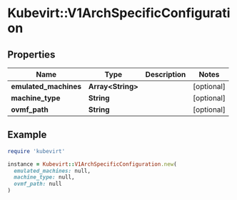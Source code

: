 # Kubevirt::V1ArchSpecificConfiguration

## Properties

| Name | Type | Description | Notes |
| ---- | ---- | ----------- | ----- |
| **emulated_machines** | **Array&lt;String&gt;** |  | [optional] |
| **machine_type** | **String** |  | [optional] |
| **ovmf_path** | **String** |  | [optional] |

## Example

```ruby
require 'kubevirt'

instance = Kubevirt::V1ArchSpecificConfiguration.new(
  emulated_machines: null,
  machine_type: null,
  ovmf_path: null
)
```

